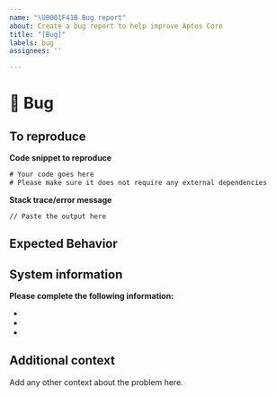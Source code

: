 ```yaml
---
name: "\U0001F41B Bug report"
about: Create a bug report to help improve Aptos Core
title: "[Bug]"
labels: bug
assignees: ''

---
```


# 🐛 Bug

<!-- A clear and concise description of what the bug is.
To report a security issue, please email security@aptoslabs.com. -->

## To reproduce

**Code snippet to reproduce**
```rust
# Your code goes here
# Please make sure it does not require any external dependencies
```

**Stack trace/error message**
```
// Paste the output here
```

## Expected Behavior

<!-- A clear and concise description of what you expected to happen. -->

## System information

**Please complete the following information:**
- <!-- Aptos Core Version -->
- <!-- Rust Version -->
- <!-- Computer OS -->


## Additional context

Add any other context about the problem here.
